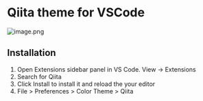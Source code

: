 # Qiita theme for VSCode

![image.png](https://qiita-image-store.s3.amazonaws.com/0/6598/e054a4bb-cea1-8fc9-e193-fbb8376ed93d.png)

## Installation

1. Open Extensions sidebar panel in VS Code. View → Extensions
2. Search for Qiita
3. Click Install to install it and reload the your editor
4. File > Preferences > Color Theme > Qiita
